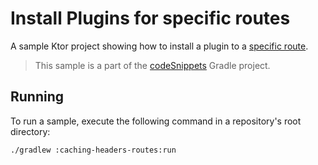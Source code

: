 # Install Plugins for specific routes

A sample Ktor project showing how to install a plugin to a [specific route](https://ktor.io/docs/plugins.html#install-route).
> This sample is a part of the [codeSnippets](../../README.md) Gradle project.

## Running

To run a sample, execute the following command in a repository's root directory:

```bash
./gradlew :caching-headers-routes:run
```
